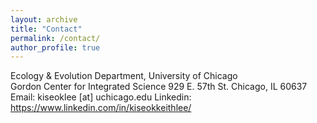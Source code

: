 ```yaml
---
layout: archive
title: "Contact"
permalink: /contact/
author_profile: true
---
```


Ecology & Evolution Department, University of Chicago <br>
Gordon Center for Integrated Science 929 E. 57th St. Chicago, IL 60637<br>
Email: kiseoklee [at] uchicago.edu
Linkedin: https://www.linkedin.com/in/kiseokkeithlee/
